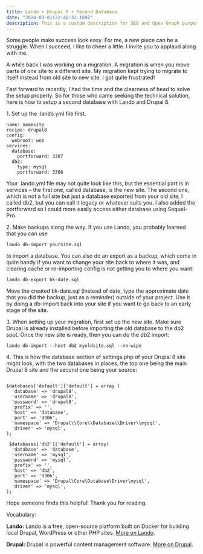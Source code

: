 ```yaml
---
title: Lando + Drupal 8 + Second Database
date: "2020-03-01T22:40:32.169Z"
description: This is a custom description for SEO and Open Graph purposes, rather than the default generated excerpt. Simply add a description field to the frontmatter.
---
```



<p>Some people make success look easy. For me, a new piece can be a struggle. When I succeed, I like to cheer a little. I invite you to applaud along with me.</p>



<p>A while back I was working on a migration.  A migration is when you move parts of one site to a different site. My migration kept trying to migrate to itself instead from old site to new site.  I got quite frustrated!</p>



<p>Fast forward to recently, I had the time and the clearness of head to solve the setup properly.  So for those who came seeking the technical solution, here is how to setup a second database with Lando and Drupal 8.</p>



<p>1. Set up the .lando.yml file first.</p>



<pre class="wp-block-code"><code>name: namesite
recipe: drupal8
config:
  webroot: web
services:
  database:
    portforward: 3307
  db2:
    type: mysql
    portforward: 3308</code></pre>



<p>Your .lando.yml file may not quite look like this, but the essential part is in services – the first one, called database, is the new site. The second one, which is not a full site but just a database exported from your old site, I called db2, but you can call it legacy or whatever suits you.  I also added the portforward so I could more easily access either database using Sequel-Pro.</p>



<p>2. Make backups along the way.  If you use Lando, you probably learned that you can use </p>



<pre class="wp-block-code"><code>lando db-import yoursite.sql</code></pre>



<p>to import a database.   You can also do an export as a backup, which come in quite handy if you want to change your site back to where it was, and clearing cache or re-importing config is not getting you to where you want:</p>



<pre class="wp-block-code"><code>lando db-export bk-date.sql</code></pre>



<p>Move the created bk-date.sql (instead of date, type the approximate date that you did the backup, just as a reminder) outside of your project.  Use it by doing a db-import back into your site if you want to go back to an early stage of the site.</p>



<p>3. When setting up your migration, first set up the new site. Make sure Drupal is already installed before importing the old database to the db2 spot. Once the new site is ready, then you can do the db2 import:</p>



<pre class="wp-block-code"><code>lando db-import --host db2 myoldsite.sql --no-wipe</code></pre>



<p>4. This is how the database section of settings.php of your Drupal 8 site might look, with the two databases in places, the top one being the main Drupal 8 site and the second one being your source:</p>



<pre class="wp-block-code"><code>
$databases['default']['default'] = array (
  'database' =&gt; 'drupal8',
  'username' =&gt; 'drupal8',
  'password' =&gt; 'drupal8',
  'prefix' =&gt; '',
  'host' =&gt; 'database',
  'port' =&gt; '3306',
  'namespace' =&gt; 'Drupal\\Core\\Database\\Driver\\mysql',
  'driver' =&gt; 'mysql',
);

 $databases['db2']['default'] = array(
  'database' =&gt; 'database',
  'username' =&gt; 'mysql',
  'password' =&gt; 'mysql',
  'prefix' =&gt; '',
  'host' =&gt; 'db2',
  'port' =&gt; '3306',
  'namespace' =&gt; 'Drupal\Core\Database\Driver\mysql',
  'driver' =&gt; 'mysql',
);</code></pre>



<p>Hope someone finds this helpful!  Thank you for reading.</p>



<p>Vocabulary:</p>



<p><strong>Lando:</strong> Lando is a free, open-source platform built on Docker for building local Drupal, WordPress or other PHP sites. <a href="https://docs.lando.dev/basics/" target="_blank" rel="noreferrer noopener" aria-label="More on Lando (opens in a new tab)">More on Lando</a>.</p>



<p><strong>Drupal: </strong>Drupal is powerful content management software.  <a rel="noreferrer noopener" aria-label="More on Drupal (opens in a new tab)" href="https://www.drupal.org/about" target="_blank">More on Drupal</a>.</p>

